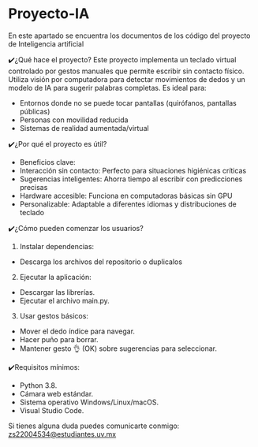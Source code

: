 # Proyecto-IA
En este apartado se encuentra los documentos de los código del proyecto de Inteligencia artificial

✔️¿Qué hace el proyecto?
Este proyecto implementa un teclado virtual controlado por gestos manuales que permite escribir sin contacto físico. Utiliza visión por computadora para detectar movimientos de dedos y un modelo de IA para sugerir palabras completas.
  Es ideal para:

- Entornos donde no se puede tocar pantallas (quirófanos, pantallas públicas)
- Personas con movilidad reducida
- Sistemas de realidad aumentada/virtual

✔️¿Por qué el proyecto es útil?
- Beneficios clave: 
- Interacción sin contacto: Perfecto para situaciones higiénicas críticas  
- Sugerencias inteligentes: Ahorra tiempo al escribir con predicciones precisas  
- Hardware accesible: Funciona en computadoras básicas sin GPU  
- Personalizable: Adaptable a diferentes idiomas y distribuciones de teclado  

✔️¿Cómo pueden comenzar los usuarios?

1. Instalar dependencias:
- Descarga los archivos del repositorio o duplicalos

2. Ejecutar la aplicación:
- Descargar las librerías.
- Ejecutar el archivo main.py.

3. Usar gestos básicos:
- Mover el dedo índice para navegar.
- Hacer puño para borrar.
- Mantener gesto 👌 (OK) sobre sugerencias para seleccionar.

✔️Requisitos mínimos:
- Python 3.8.
- Cámara web estándar.
- Sistema operativo Windows/Linux/macOS.
- Visual Studio Code.

Si tienes alguna duda puedes comunicarte conmigo: zs22004534@estudiantes.uv.mx
